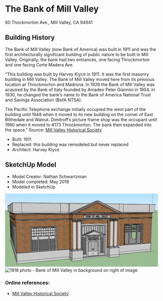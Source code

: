 # The Bank of Mill Valley
60 Thockmorton Ave., Mill Valley, CA 94941

## Building History
The Bank of Mill Valley (now Bank of America) was built in 1911 and was the first architecturally significant building of public nature to be built in Mill Valley.  Originally, the bank had two entrances, one facing Throckmorton and one facing Corte Madera Ave.

"This building was built by Harvey Klyce in 1911. It was the first masonry
building in Mill Valley. The Bank of Mill Valley moved here from its previous
location at Throckmorton and Madrona. In 1926 the Bank of Mill Valley was
acquired by the Bank of Italy founded by Amadeo Peter Giannini in 1904. In
1930, he changed the bank’s name to the Bank of America National Trust and
Savings Association (BofA NTSA).

The Pacific Telephone exchange initially occupied the west part of the building
until 1948 when it moved to its new building on the corner of East Blithedale
and Walnut. Dimitroff’s picture frame shop was the occupant until 1960 when
it moved to #173 Throckmorton. The bank then expanded into the space." Source: [Mill Valley Historical Society](https://www.mvhistory.org/wp-content/uploads/2012/08/plugin-hist-walk-guidebook-2007.pdf)

- Built: 1911
- Replaced: this building was remodeled but never replaced
- Architect: Harvey Klyce

## SketchUp Model
- Model Creator: Nathan Schwartzman
- Model completed: May 2018
- Modeled in SketchUp

![SketchUp model](https://github.com/TimeWalkOrg/building-mill-valley-ca-bank-of-mill-valley/blob/master/sketchup_image.JPG)
![1918 photo - Bank of Mill Valley in background on right of image](http://content.cdlib.org/ark:/13030/kt938nd5m6/?docId=kt938nd5m6&layout=printable-details)

### Online references:
- [Mill Valley Historical Society](https://www.mvhistory.org/wp-content/uploads/2012/08/plugin-hist-walk-guidebook-2007.pdf)
